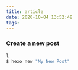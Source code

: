 ```yaml
---
title: article
date: 2020-10-04 13:52:48
tags:
---
```

### Create a new post

``` bash 
l
$ hexo new "My New Post"
```
